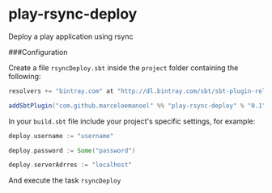 play-rsync-deploy
=================

Deploy a play application using rsync


###Configuration

Create a file `rsyncDeploy.sbt` inside the `project` folder containing the following:

```Scala
resolvers += "bintray.com" at "http://dl.bintray.com/sbt/sbt-plugin-releases"

addSbtPlugin("com.github.marceloemanoel" %% "play-rsync-deploy" % "0.1")
```

In your `build.sbt` file include your project's specific settings, for example:

```Scala
deploy.username := "username"

deploy.password := Some("password")

deploy.serverAdrres := "localhost"
```

And execute the task `rsyncDeploy`
